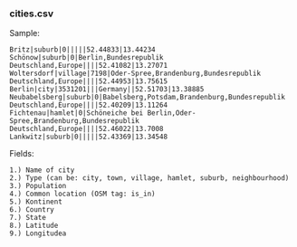 ### cities.csv

Sample:

    Britz|suburb|0|||||52.44833|13.44234
    Schönow|suburb|0|Berlin,Bundesrepublik Deutschland,Europe||||52.41082|13.27071
    Woltersdorf|village|7198|Oder-Spree,Brandenburg,Bundesrepublik Deutschland,Europe||||52.44953|13.75615
    Berlin|city|3531201|||Germany||52.51703|13.38885
    Neubabelsberg|suburb|0|Babelsberg,Potsdam,Brandenburg,Bundesrepublik Deutschland,Europe||||52.40209|13.11264
    Fichtenau|hamlet|0|Schöneiche bei Berlin,Oder-Spree,Brandenburg,Bundesrepublik Deutschland,Europe||||52.46022|13.7008
    Lankwitz|suburb|0|||||52.43369|13.34548

Fields:

    1.) Name of city
    2.) Type (can be: city, town, village, hamlet, suburb, neighbourhood)
    3.) Population
    4.) Common location (OSM tag: is_in)
    5.) Kontinent
    6.) Country
    7.) State
    8.) Latitude
    9.) Longitudea
